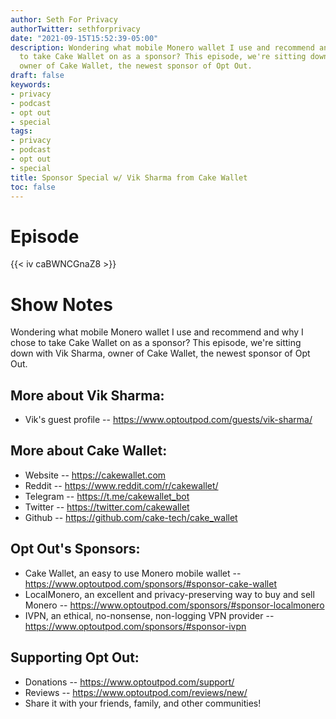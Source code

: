 ```yaml
---
author: Seth For Privacy
authorTwitter: sethforprivacy
date: "2021-09-15T15:52:39-05:00"
description: Wondering what mobile Monero wallet I use and recommend and why I chose
  to take Cake Wallet on as a sponsor? This episode, we're sitting down with Vik Sharma,
  owner of Cake Wallet, the newest sponsor of Opt Out.
draft: false
keywords:
- privacy
- podcast
- opt out
- special
tags:
- privacy
- podcast
- opt out
- special
title: Sponsor Special w/ Vik Sharma from Cake Wallet
toc: false
---
```


# Episode

<div id="buzzsprout-player-9201174"></div><script src="https://www.buzzsprout.com/1790481/9201174-sponsor-special-w-vik-sharma-from-cake-wallet.js?container_id=buzzsprout-player-9201174&player=small" type="text/javascript" charset="utf-8"></script>

{{< iv caBWNCGnaZ8 >}}

# Show Notes

Wondering what mobile Monero wallet I use and recommend and why I chose to take Cake Wallet on as a sponsor? This episode, we're sitting down with Vik Sharma, owner of Cake Wallet, the newest sponsor of Opt Out.

## More about Vik Sharma:

- Vik's guest profile -- https://www.optoutpod.com/guests/vik-sharma/ 

## More about Cake Wallet:

- Website -- https://cakewallet.com
- Reddit -- https://www.reddit.com/r/cakewallet/
- Telegram -- https://t.me/cakewallet_bot
- Twitter -- https://twitter.com/cakewallet
- Github -- https://github.com/cake-tech/cake_wallet

## Opt Out's Sponsors:

- Cake Wallet, an easy to use Monero mobile wallet -- https://www.optoutpod.com/sponsors/#sponsor-cake-wallet
- LocalMonero, an excellent and privacy-preserving way to buy and sell Monero -- https://www.optoutpod.com/sponsors/#sponsor-localmonero
- IVPN, an ethical, no-nonsense, non-logging VPN provider -- https://www.optoutpod.com/sponsors/#sponsor-ivpn

## Supporting Opt Out:

- Donations -- https://www.optoutpod.com/support/
- Reviews -- https://www.optoutpod.com/reviews/new/
- Share it with your friends, family, and other communities!
